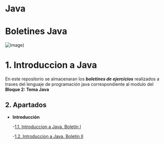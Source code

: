 # Java

# Boletines Java
![image](https://user-images.githubusercontent.com/49988347/214641263-6cffd8f8-efc7-44aa-bfb3-6047b6661cfd.png))

# **1. Introduccion a Java**

En este repositorio se almacenaran los **_boletines de ejercicios_** realizados a traves del lenguaje de programación java correspondiente al modulo del **Bloque 2: Tema Java**

## **2. Apartados**

- **Introducción**

  -[1.1. Introduccion a Java. Boletín I](https://github.com/migreydev/Java/tree/main/introduccion_java)

  -[1.2. Introduccion a Java. Boletín II](https://github.com/migreydev/Java/tree/main/introduccion_java_boletinII)
